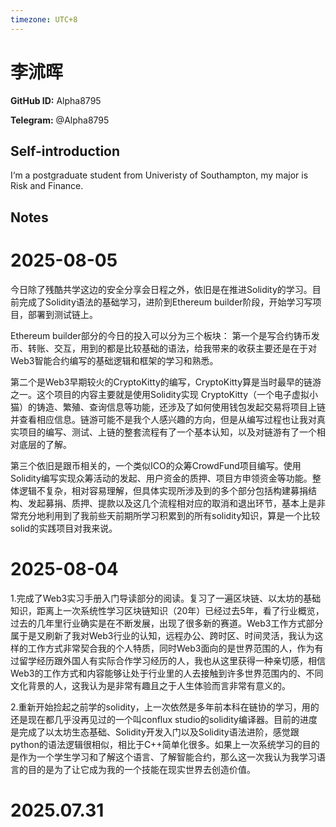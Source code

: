 ```yaml
---
timezone: UTC+8
---
```


# 李沭晖

**GitHub ID:** Alpha8795

**Telegram:** @Alpha8795

## Self-introduction

I‘m a postgraduate student from Univeristy of Southampton, my major is Risk and Finance.

## Notes

<!-- Content_START -->
# 2025-08-05

今日除了残酷共学这边的安全分享会日程之外，依旧是在推进Solidity的学习。目前完成了Solidity语法的基础学习，进阶到Ethereum builder阶段，开始学习写项目，部署到测试链上。

Ethereum builder部分的今日的投入可以分为三个板块：
第一个是写合约铸币发币、转账、交互，用到的都是比较基础的语法，给我带来的收获主要还是在于对Web3智能合约编写的基础逻辑和框架的学习和熟悉。

第二个是Web3早期较火的CryptoKitty的编写，CryptoKitty算是当时最早的链游之一。这个项目的内容主要就是使用Solidity实现 CryptoKitty（一个电子虚拟小猫）的铸造、繁殖、查询信息等功能，还涉及了如何使用钱包发起交易将项目上链并查看相应信息。链游可能不是我个人感兴趣的方向，但是从编写过程也让我对真实项目的编写、测试、上链的整套流程有了一个基本认知，以及对链游有了一个相对底层的了解。

第三个依旧是跟币相关的，一个类似ICO的众筹CrowdFund项目编写。使用Solidity编写实现众筹活动的发起、用户资金的质押、项目方申领资金等功能。整体逻辑不复杂，相对容易理解，但具体实现所涉及到的多个部分包括构建募捐结构、发起募捐、质押、提款以及这几个流程相对应的取消和退出环节，基本上是非常充分地利用到了我前些天前期所学习积累到的所有solidity知识，算是一个比较solid的实践项目对我来说。

# 2025-08-04

1.完成了Web3实习手册入门导读部分的阅读。复习了一遍区块链、以太坊的基础知识，距离上一次系统性学习区块链知识（20年）已经过去5年，看了行业概览，过去的几年里行业确实是在不断发展，出现了很多新的赛道。Web3工作方式部分属于是又刷新了我对Web3行业的认知，远程办公、跨时区、时间灵活，我认为这样的工作方式非常契合我的个人特质，同时Web3面向的是世界范围的人，作为有过留学经历跟外国人有实际合作学习经历的人，我也从这里获得一种亲切感，相信Web3的工作方式和内容能够让处于行业里的人去接触到许多世界范围内的、不同文化背景的人，这我认为是非常有趣且之于人生体验而言非常有意义的。

2.重新开始捡起之前学的solidity，上一次依然是多年前本科在链协的学习，用的还是现在都几乎没再见过的一个叫conflux studio的solidity编译器。目前的进度是完成了以太坊生态基础、Solidity开发入门以及Solidity语法进阶，感觉跟python的语法逻辑很相似，相比于C++简单化很多。如果上一次系统学习的目的是作为一个学生学习和了解这个语言、了解智能合约，那么这一次我认为我学习语言的目的是为了让它成为我的一个技能在现实世界去创造价值。


# 2025.07.31


<!-- Content_END -->
